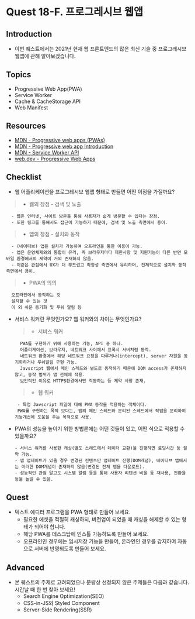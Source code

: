 # Quest 18-F. 프로그레시브 웹앱

## Introduction

- 이번 퀘스트에서는 2021년 현재 웹 프론트엔드의 많은 최신 기술 중 프로그레시브 웹앱에 관해 알아보겠습니다.

## Topics

- Progressive Web App(PWA)
- Service Worker
- Cache & CacheStorage API
- Web Manifest

## Resources

- [MDN - Progressive web apps (PWAs)](https://developer.mozilla.org/en-US/docs/Web/Progressive_web_apps)
- [MDN - Progressive web app Introduction](https://developer.mozilla.org/ko/docs/Web/Progressive_web_apps/Introduction)
- [MDN - Service Worker API](https://developer.mozilla.org/ko/docs/Web/API/Service_Worker_API)
- [web.dev - Progressive Web Apps](https://web.dev/progressive-web-apps/)

## Checklist

- 웹 어플리케이션을 프로그레시브 웹앱 형태로 만들면 어떤 이점을 가질까요?

> - 웹의 장점 - 검색 및 노출

      - 웹은 인터넷, 사이트 방문을 통해 사용자가 쉽게 방문할 수 있다는 장점.
      - 또한 링크를 통해서도 접근이 가능하기 때문에, 검색 및 노출 측면에서 용이.

> - 앱의 장점 - 설치와 동작

      - (네이티브) 앱은 설치가 가능하여 오프라인을 통한 이용이 가능.
      - 앱은 운영체제와의 통합이 유리, 즉 브라우저마다 제한사항 및 지원기능이 다른 반면 모바일 환경에서의 제약이 거의 존재하지 않음.
      - 이같은 관점에서 UX가 더 부드럽고 확장성 측면에서 유리하며, 전체적으로 설치와 동작측면에서 용이.

> - PWA의 의의

      오프라인에서 동작하는 것
      설치할 수 있는 것
      이 외 쉬운 동기화 및 푸쉬 알림 등

- 서비스 워커란 무엇인가요? 웹 워커와의 차이는 무엇인가요?

  > - 서비스 워커

        PWA를 구현하기 위해 사용하는 기능, API 중 하나.
        어플리케이션, 브라우저, 네트워크 사이에서 프록시 서버처럼 동작.
        네트워크 환경에서 해당 네트워크 요청을 다루거나(intercept), server 자원을 동기화하거나 푸쉬알림 구현 가능.
        Javscript 웹에서 메인 스레드와 별도로 동작하기 때문에 DOM access가 존재하지 않고, 동작 범위가 앱 전체에 적용.
        보안적인 이유로 HTTPS환경에서만 작동하는 등 제약 사항 존재.

  > - 웹 워커

       - 특정 Javscript 파일에 대해 PWA 동작을 적용하는 객체이다.
       PWA를 구현하는 목적 보다는, 앱의 메인 스레드와 분리된 스레드에서 작업을 분리하여 기능개선에 도움을 주는 목적으로 사용.

- PWA의 성능을 높이기 위한 방법론에는 어떤 것들이 있고, 어떤 식으로 적용할 수 있을까요?

      - 서비스 워커를 사용한 캐싱(별도 스레드에서 데이터 교환)을 진행하면 로딩시간 등 절약 가능.
      - 앱 업데이트가 있을 경우 변경된 컨텐츠만 업데이트 진행(DOM개념), 네이티브 앱에서는 이러한 DOM개념이 존재하지 않음(변경된 전체 앱을 다운로드).
      - 성능적인 관점 말고도 시스템 알림 등을 통해 사용자 리텐션 비율 등 재사용, 전환율 등을 높일 수 있음.

## Quest

- 텍스트 에디터 프로그램을 PWA 형태로 만들어 보세요.
  - 필요한 에셋을 적절히 캐싱하되, 버전업이 되었을 때 캐싱을 해제할 수 있는 형태가 되어야 합니다.
  - 해당 PWA를 데스크탑에 인스톨 가능하도록 만들어 보세요.
  - 오프라인인 경우에는 임시저장 기능을 만들어, 온라인인 경우를 감지하여 자동으로 서버에 반영되도록 만들어 보세요.

## Advanced

- 본 퀘스트의 주제로 고려되었으나 분량상 선정되지 않은 주제들은 다음과 같습니다. 시간날 때 한 번 찾아 보세요!
  - Search Engine Optimization(SEO)
  - CSS-in-JS와 Styled Component
  - Server-Side Rendering(SSR)

